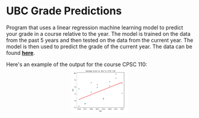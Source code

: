 # UBC Grade Predictions

Program that uses a linear regression machine learning model to predict your grade in a course relative to the year. The model is trained on the data from the past 5 years and then tested on the data from the current year. The model is then used to predict the grade of the current year. The data can be found **[here](https://github.com/DonneyF/ubc-pair-grade-data)**.

Here's an example of the output for the course CPSC 110:
<a href="url" ><img style="display: block; 
           margin-left: auto;
           margin-right: auto;
           width: 30%;" src="example.jpg"></a>
